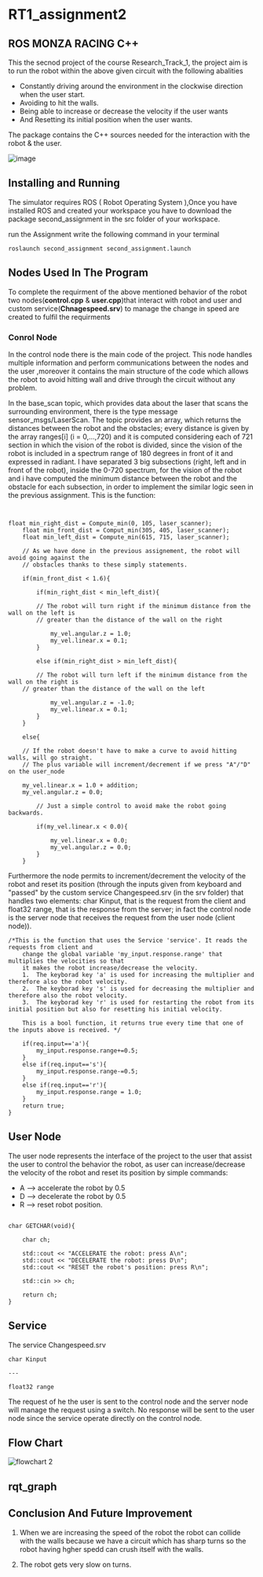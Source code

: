 # RT1_assignment2

ROS MONZA RACING C++
----------------------
This the secnod project of the course Research_Track_1, the project aim is to run the robot within the above given circuit with the following abalities

* Constantly driving around the environment in the clockwise direction when the user start.
* Avoiding to hit the walls.
* Being able to increase or decrease the velocity if the user wants 
* And Resetting its initial position when the user wants.

The package contains the C++ sources needed for the interaction with the robot & the user.


![image](https://user-images.githubusercontent.com/104999107/175375406-1560982b-888c-4e56-b70f-84e05d329abc.png)

## Installing and Running 

The simulator requires ROS ( Robot Operating System ),Once you have installed ROS and created your workspace you have to download the package second_assignment in the src folder of your workspace.

run the Assignment write the following command in your terminal
```
roslaunch second_assignment second_assignment.launch
```

## Nodes Used In The Program

To complete the requirment of the above mentioned behavior of the robot two nodes(**control.cpp** & **user.cpp**)that interact with robot and user and custom service(**Chnagespeed.srv**) to manage the change in speed are created to fulfil the requirments

### Conrol Node 

In the control node there is the main code of the project. This node handles multiple information and perform communications between the nodes and the user ,moreover it contains the main structure of the code which allows the robot to avoid hitting wall and drive through the circuit without any problem.


In the base_scan topic, which provides data about the laser that scans the surrounding environment, there is the type message sensor_msgs/LaserScan. The topic provides an array, which returns the distances between the robot and the obstacles; every distance is given by the array ranges[i] (i = 0,...,720) and it is computed considering each of 721 section in which the vision of the robot is divided, since the vision of the robot is included in a spectrum range of 180 degrees in front of it and expressed in radiant. I have separated 3 big subsections (right, left and in front of the robot), inside the 0-720 spectrum, for the vision of the robot and i have computed the minimum distance between the robot and the obstacle for each subsection, in order to implement the similar logic seen in the previous assignment. This is the function:


```


float min_right_dist = Compute_min(0, 105, laser_scanner);
	float min_front_dist = Comput_min(305, 405, laser_scanner);
	float min_left_dist = Compute_min(615, 715, laser_scanner);
	
	// As we have done in the previous assignement, the robot will avoid going against the 
	// obstacles thanks to these simply statements.
	
	if(min_front_dist < 1.6){
			
    	if(min_right_dist < min_left_dist){
    	
    	// The robot will turn right if the minimum distance from the wall on the left is 
        // greater than the distance of the wall on the right
    	
    		my_vel.angular.z = 1.0;
    		my_vel.linear.x = 0.1;
		}
		
		else if(min_right_dist > min_left_dist){
		
    	// The robot will turn left if the minimum distance from the wall on the right is 
	// greater than the distance of the wall on the left
		
			my_vel.angular.z = -1.0;
			my_vel.linear.x = 0.1;
		}
	}
		
	else{
	
	// If the robot doesn't have to make a curve to avoid hitting walls, will go straight.
	// The plus variable will increment/decrement if we press "A"/"D" on the user_node
	
	my_vel.linear.x = 1.0 + addition;
	my_vel.angular.z = 0.0;
	
		// Just a simple control to avoid make the robot going backwards.
	
		if(my_vel.linear.x < 0.0){
			
			my_vel.linear.x = 0.0;
			my_vel.angular.z = 0.0;
		}
	}
```
Furthermore the node permits to increment/decrement the velocity of the robot and reset its position (through the inputs given from keyboard and "passed" by the custom service Changespeed.srv (in the srv folder) that handles two elements: char Kinput, that is the request from the client and float32 range, that is the response from the server; in fact the control node is the server node that receives the request from the user node (client node)). 

```
/*This is the function that uses the Service 'service'. It reads the requests from client and
	change the global variable 'my_input.response.range' that multiplies the velocities so that 
	it makes the robot increase/decrease the velocity. 
	1.	The keyborad key 'a' is used for increasing the multiplier and therefore also the robot velocity.
	2.	The keyborad key 's' is used for decreasing the multiplier and therefore also the robot velocity.
	3.	The keyborad key 'r' is used for restarting the robot from its initial position but also for resetting his initial velocity.	 
	
	This is a bool function, it returns true every time that one of the inputs above is received. */
		
	if(req.input=='a'){
		my_input.response.range+=0.5;
	}
	else if(req.input=='s'){
		my_input.response.range-=0.5;
	}
	else if(req.input=='r'){
		my_input.response.range = 1.0;
	}
	return true;
}
```
## User Node

The user node represents the interface of the project to  the user that assist the user to control the behavior the robot, as  user can increase/decrease the velocity of the robot and reset its position by simple commands:

 * A --> accelerate the robot by 0.5
 * D --> decelerate the robot by 0.5
 * R --> reset robot position.

```

char GETCHAR(void){

	char ch;
	
	std::cout << "ACCELERATE the robot: press A\n";
	std::cout << "DECELERATE the robot: press D\n";
	std::cout << "RESET the robot's position: press R\n";
	
	std::cin >> ch;
	
	return ch;
}
```
## Service
The service Changespeed.srv


```
char Kinput

---

float32 range

```
The request of he the user is sent to the control node and the server node will manage the request using a switch. No response will be sent to the user node  since the service operate directly on the control node.

## Flow Chart

![flowchart 2](https://user-images.githubusercontent.com/104999107/175698855-503c5184-a396-4120-9b74-4a011dd6f4e9.png)

## rqt_graph

## Conclusion And Future Improvement

1) When we are increasing the speed of the robot the robot can collide with the walls because we have a circuit which has sharp turns so the robot having hgher    spedd can crush itself with the walls. 

2) The robot gets very slow on turns.
